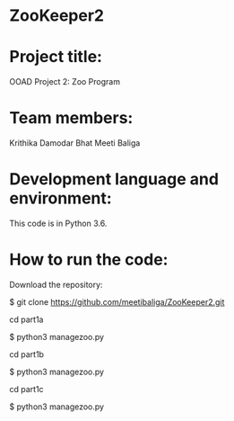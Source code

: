 # ZooKeeper2

# Project title:
OOAD Project 2: Zoo Program

# Team members:
Krithika Damodar Bhat
Meeti Baliga

# Development language and environment:
This code is in Python 3.6. 

# How to run the code:
Download the repository:

$ git clone https://github.com/meetibaliga/ZooKeeper2.git

cd part1a

$ python3 managezoo.py

cd part1b

$ python3 managezoo.py

cd part1c

$ python3 managezoo.py

